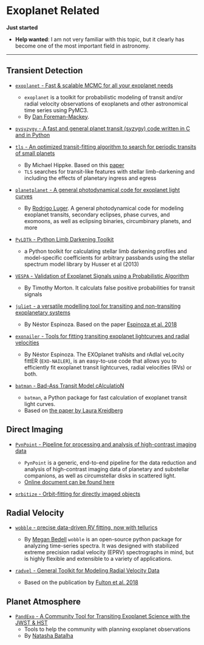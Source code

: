 # Exoplanet Related

**Just started**

* **Help wanted**: I am not very familiar with this topic, but it clearly has become one of the most important field in astronomy.

----

## Transient Detection

- [`exoplanet` - Fast & scalable MCMC for all your exoplanet needs](https://github.com/dfm/exoplanet)
    * `exoplanet` is a toolkit for probabilistic modeling of transit and/or radial velocity observations of exoplanets and other astronomical time series using PyMC3.
    * By [Dan Foreman-Mackey](https://dfm.io/).

- [`pysyzygy` - A fast and general planet transit (syzygy) code written in C and in Python](https://github.com/rodluger/pysyzygy)

- [`tls` - An optimized transit-fitting algorithm to search for periodic transits of small planets](https://github.com/hippke/tls)
    * By Michael Hippke. Based on this [paper](https://ui.adsabs.harvard.edu/abs/2019A%26A...623A..39H/abstract)
    * `TLS` searches for transit-like features with stellar limb-darkening and including the effects of planetary ingress and egress

- [`planetplanet` - A general photodynamical code for exoplanet light curves](https://github.com/rodluger/planetplanet)
    * By [Rodrigo Luger](https://rodluger.github.io/). A general photodynamical code for modeling exoplanet transits, secondary eclipses, phase curves, and exomoons, as well as eclipsing binaries, circumbinary planets, and more

- [`PyLDTk` - Python Limb Darkening Toolkit](https://github.com/hpparvi/ldtk)
    * a Python toolkit for calculating stellar limb darkening profiles and model-specific coefficients for arbitrary passbands using the stellar spectrum model library by Husser et al (2013)

- [`VESPA` - Validation of Exoplanet Signals using a Probabilistic Algorithm](https://github.com/timothydmorton/VESPA)
    * By Timothy Morton. It calculats false positive probabilities for transit signals

- [`juliet` - a versatile modelling tool for transiting and non-transiting exoplanetary systems](https://github.com/nespinoza/juliet)
    * By Néstor Espinoza. Based on the paper [Espinoza et al. 2018](https://arxiv.org/abs/1812.08549)

- [`exonailer` - Tools for fitting transiting exoplanet lightcurves and radial velocities](https://github.com/nespinoza/exonailer)
    * By Néstor Espinoza. The EXOplanet traNsits and rAdIal veLocity fittER (`EXO-NAILER`), is an easy-to-use code that allows you to efficiently fit exoplanet transit lightcurves, radial velocities (RVs) or both.

- [`batman` - Bad-Ass Transit Model cAlculatioN](http://astro.uchicago.edu/~kreidberg/batman/)
    * `batman`, a Python package for fast calculation of exoplanet transit light curves.
    * Based on [the paper by Laura Kreidberg](https://arxiv.org/abs/1507.08285)

## Direct Imaging

- [`PynPoint` - Pipeline for processing and analysis of high-contrast imaging data](https://github.com/PynPoint/PynPoint)
    * `PynPoint` is a generic, end-to-end pipeline for the data reduction and analysis of high-contrast imaging data of planetary and substellar companions, as well as circumstellar disks in scattered light.
    * [Online document can be found here](https://pynpoint.readthedocs.io/en/latest/)

- [`orbitize` - Orbit-fitting for directly imaged objects](https://github.com/sblunt/orbitize)

## Radial Velocity

- [`wobble` - precise data-driven RV fitting, now with tellurics](https://github.com/megbedell/wobble)
    * By [Megan Bedell](https://bedell.space/) `wobble` is an open-source python package for analyzing time-series spectra. It was designed with stabilized extreme precision radial velocity (EPRV) spectrographs in mind, but is highly flexible and extensible to a variety of applications.

- [`radvel` - General Toolkit for Modeling Radial Velocity Data](https://github.com/California-Planet-Search/radvel)
    * Based on the publication by [Fulton et al. 2018](https://arxiv.org/abs/1801.01947)

## Planet Atmosphere

- [`PandExo` - A Community Tool for Transiting Exoplanet Science with the JWST & HST](https://github.com/natashabatalha/PandExo)
    * Tools to help the community with planning exoplanet observations
    * By [Natasha Batalha](https://natashabatalha.github.io/)